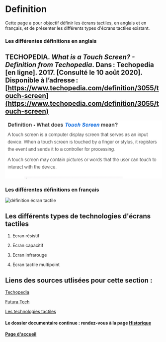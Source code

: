# Definition 

Cette page a pour objectif définir les écrans tactiles, en anglais et en français, et de présenter les différents types d'écrans tactiles existant.

### Les différentes définitions en anglais 

## TECHOPEDIA. *What is a Touch Screen? - Definition from Techopedia*. Dans : Techopedia [en ligne]. 2017. [Consulté le 10 août 2020]. Disponible à l’adresse :                 [https://www.techopedia.com/definition/3055/touch-screen](https://www.techopedia.com/definition/3055/touch-screen)
![définition deux écran tactile](ecranstactiles/whatisatouchscreen.PNG)

### Les différentes définitions en français

![définition écran tactile](ecranstactiles/D%C3%A9finitions/ecrantactiledefinition.PNG)
 
## Les différents types de technologies d'écrans tactiles

1.  Ecran résistif



2. Ecran capacitif

3. Ecran infrarouge

4. Ecran tactile multipoint


## Liens des sources utlisées pour cette section :

[Techopedia](https://www.techopedia.com/definition/3055/touch-screen)

[Futura Tech](https://www.futura-sciences.com/tech/definitions/technologie-ecran-tactile-539/) 

[Les technologies tactiles](http://www-igm.univ-mlv.fr/~dr/XPOSE2008/Les%20technologies%20tactiles/histo_origine.html)


#### Le dossier documentaire continue : rendez-vous à la page [Historique](Historique.md)

#### [Page d'accueil](Pagedaccueil)

